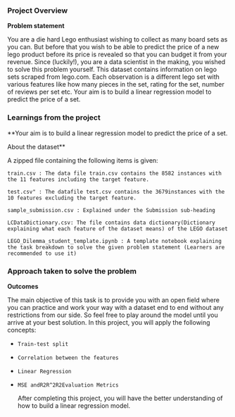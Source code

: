 ### Project Overview

 **Problem statement**

You are a die hard Lego enthusiast wishing to collect as many board sets as you can. But before that you wish to be able to predict the price of a new lego product before its price is revealed so that you can budget it from your revenue. Since (luckily!), you are a data scientist in the making, you wished to solve this problem yourself. This dataset contains information on lego sets scraped from lego.com. Each observation is a different lego set with various features like how many pieces in the set, rating for the set, number of reviews per set etc. Your aim is to build a linear regression model to predict the price of a set.


### Learnings from the project

 **Your aim is to build a linear regression model to predict the price of a set.

About the dataset**

A zipped file containing the following items is given:

    train.csv : The data file train.csv contains the 8582 instances with the 11 features including the target feature.

    test.csv" : The datafile test.csv contains the 3679instances with the 10 features excluding the target feature.

    sample_submission.csv : Explained under the Submission sub-heading

    LCDataDictionary.csv: The file contains data dictionary(Dictionary explaining what each feature of the dataset means) of the LEGO dataset

    LEGO_Dilemma_student_template.ipynb : A template notebook explaining the task breakdown to solve the given problem statement (Learners are recommended to use it)



### Approach taken to solve the problem

 **Outcomes**

The main objective of this task is to provide you with an open field where you can practice and work your way with a dataset end to end without any restrictions from our side. So feel free to play around the model until you arrive at your best solution. In this project, you will apply the following concepts:

-     Train-test split
-     Correlation between the features
-     Linear Regression
-     MSE andR2R^2R2Evaluation Metrics

    After completing this project, you will have the better understanding of how to build a linear regression model.




